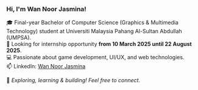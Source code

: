 ### Hi, I'm Wan Noor Jasmina!

🎓 Final-year Bachelor of Computer Science (Graphics & Multimedia Technology) student at Universiti Malaysia Pahang Al-Sultan Abdullah (UMPSA).<br/>
🎯 Looking for internship opportunity **from 10 March 2025 until 22 August 2025**.<br/>
💻 Passionate about game development, UI/UX, and web technologies.<br/>
📫 LinkedIn: [Wan Noor Jasmina](https://www.linkedin.com/in/wan-noor-jasmina-7a0b791b3) <br/>

🚀 *Exploring, learning & building! Feel free to connect.*
